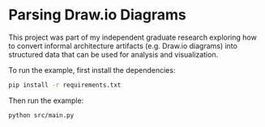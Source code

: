 # Parsing Draw.io Diagrams

This project was part of my independent graduate research exploring how to
convert informal architecture artifacts (e.g. Draw.io diagrams) into
structured data that can be used for analysis and visualization.

To run the example, first install the dependencies:

```bash
pip install -r requirements.txt
```

Then run the example:

```bash
python src/main.py
```